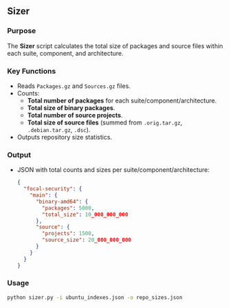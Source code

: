 ## **Sizer**
### **Purpose**  
The **Sizer** script calculates the total size of packages and source files within each suite, component, and architecture.

### **Key Functions**
- Reads `Packages.gz` and `Sources.gz` files.
- Counts:
  - **Total number of packages** for each suite/component/architecture.
  - **Total size of binary packages**.
  - **Total number of source projects**.
  - **Total size of source files** (summed from `.orig.tar.gz`, `.debian.tar.gz`, `.dsc`).
- Outputs repository size statistics.

### **Output**
- JSON with total counts and sizes per suite/component/architecture:
  ```json
  {
    "focal-security": {
      "main": {
        "binary-amd64": {
          "packages": 5000,
          "total_size": 10_000_000_000
        },
        "source": {
          "projects": 1500,
          "source_size": 20_000_000_000
        }
      }
    }
  }
  ```

### **Usage**
```bash
python sizer.py -i ubuntu_indexes.json -o repo_sizes.json
```
